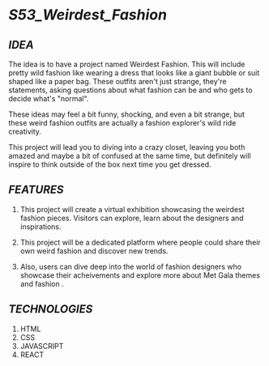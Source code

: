 # ***S53_Weirdest_Fashion***

## *IDEA*

The idea is to have a project named Weirdest Fashion. This will include pretty wild fashion like wearing a dress that looks like a giant bubble or suit shaped like a paper bag. These outfits aren't just strange, they're statements, asking questions about what fashion can be and who gets to decide what's "normal".

These ideas may feel a bit funny, shocking, and even a bit strange, but these weird fashion outfits are actually a fashion explorer's wild ride creativity.

This project will lead you to diving into a crazy closet, leaving you both amazed and maybe a bit of confused at the same time, but definitely will inspire to think outside of the box next time you get dressed.

## *FEATURES*

1. This project will create a virtual exhibition showcasing the weirdest fashion pieces. Visitors can explore, learn about the designers and inspirations.

2. This project will be a dedicated platform where people could share their own weird fashion and discover new trends. 

3. Also, users can dive deep into the world of fashion designers who showcase their acheivements and explore more about Met Gala themes and fashion . 

## *TECHNOLOGIES*

1. HTML
1. CSS
1. JAVASCRIPT
1. REACT